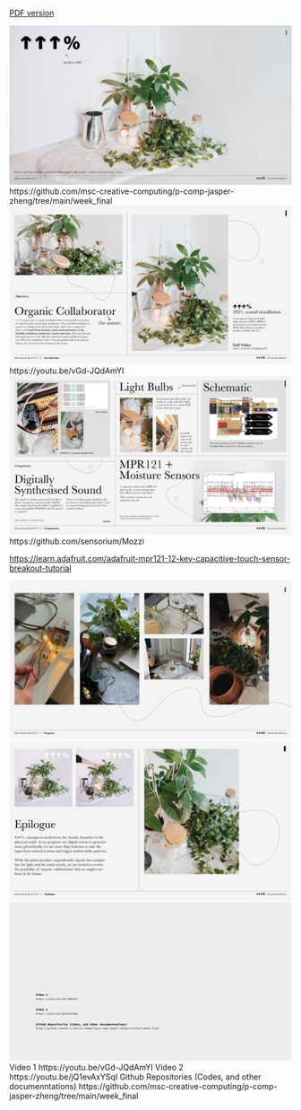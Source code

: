 [PDF version](https://github.com/msc-creative-computing/p-comp-jasper-zheng/blob/main/week_final/Presentation_Board.pdf)  

<img src="InformationBoard-01.jpg">    
https://github.com/msc-creative-computing/p-comp-jasper-zheng/tree/main/week_final  
  
<img src="InformationBoard-02.jpg">    
https://youtu.be/vGd-JQdAmYI  

<img src="InformationBoard-03.jpg">    
https://github.com/sensorium/Mozzi   

https://learn.adafruit.com/adafruit-mpr121-12-key-capacitive-touch-sensor-breakout-tutorial  

<img src="InformationBoard-04.jpg">    
<img src="InformationBoard-05.jpg">    
<img src="InformationBoard-06.jpg">    
Video 1  
https://youtu.be/vGd-JQdAmYI  
Video 2  
https://youtu.be/jQ1evAxYSqI  
Github Repositories (Codes, and other documenntations)  
https://github.com/msc-creative-computing/p-comp-jasper-zheng/tree/main/week_final  
